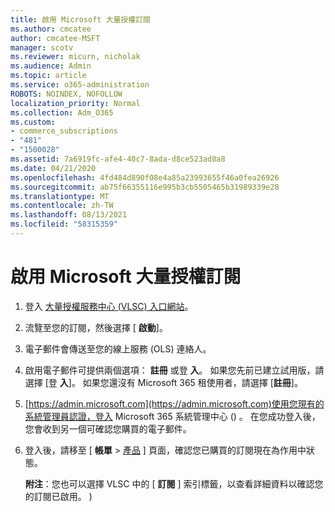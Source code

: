```yaml
---
title: 啟用 Microsoft 大量授權訂閱
ms.author: cmcatee
author: cmcatee-MSFT
manager: scotv
ms.reviewer: micurn, nicholak
ms.audience: Admin
ms.topic: article
ms.service: o365-administration
ROBOTS: NOINDEX, NOFOLLOW
localization_priority: Normal
ms.collection: Adm_O365
ms.custom:
- commerce_subscriptions
- "481"
- "1500028"
ms.assetid: 7a6919fc-afe4-40c7-8ada-d8ce523ad8a8
ms.date: 04/21/2020
ms.openlocfilehash: 4fd484d890f08e4a85a23993655f46a0fea26926
ms.sourcegitcommit: ab75f66355116e995b3cb5505465b31989339e28
ms.translationtype: MT
ms.contentlocale: zh-TW
ms.lasthandoff: 08/13/2021
ms.locfileid: "58315359"
---
```

# <a name="activating-a-microsoft-volume-license-subscription"></a>啟用 Microsoft 大量授權訂閱

1. 登入 [大量授權服務中心 (VLSC) 入口網站](https://go.microsoft.com/fwlink/p/?LinkId=329762)。
2. 流覽至您的訂閱，然後選擇 [ **啟動**]。
3. 電子郵件會傳送至您的線上服務 (OLS) 連絡人。
4. 啟用電子郵件可提供兩個選項： **註冊** 或登 **入**。 如果您先前已建立試用版，請選擇 [登 **入**]。 如果您還沒有 Microsoft 365 租使用者，請選擇 [**註冊**]。
5. [https://admin.microsoft.com](https://admin.microsoft.com)使用您現有的系統管理員認證，登入 Microsoft 365 系統管理中心 () 。 在您成功登入後，您會收到另一個可確認您購買的電子郵件。
6. 登入後，請移至 [ **帳單** \> [產品](https://go.microsoft.com/fwlink/p/?linkid=842054) ] 頁面，確認您已購買的訂閱現在為作用中狀態。 

    **附注**：您也可以選擇 VLSC 中的 [ **訂閱** ] 索引標籤，以查看詳細資料以確認您的訂閱已啟用。 ) 
